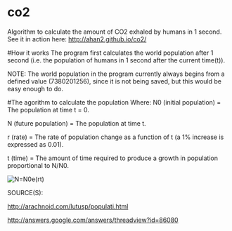 # co2
Algorithm to calculate the amount of CO2 exhaled by humans in 1 second.
See it in action here: http://ahan2.github.io/co2/ 

#How it works
The program first calculates the world population after 1 second (i.e. the population of humans in 1 second after the current time(t)).

NOTE: The world population in the program currently always begins from a defined value (7380201256), since it is not being saved, but this would be easy enough to do. 

#The agorithm to calculate the population
Where:
N0 (initial population) = The population at time t = 0.

N (future population) = The population at time t.

r (rate) = The rate of population change as a function of t (a 1% increase is expressed as 0.01).

t (time) = The amount of time required to produce a growth in population proportional to N/N0.

![N=N0e(rt)](http://ahansabharwal.com/co2algorithm.png)

SOURCE(S):

http://arachnoid.com/lutusp/populati.html

http://answers.google.com/answers/threadview?id=86080
